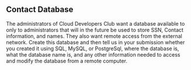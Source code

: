 Contact Database
----------
The administrators of Cloud Developers Club want a database available to only to administrators that will in the future be used to store SSN, Contact information, and names.  They also want remote access from the external network.  Create this database and then tell us in your submission whether you created it using SQL, MySQL, or PostgreSql, where the database is, what the database name is, and any other information needed to access and modify the database from a remote computer.